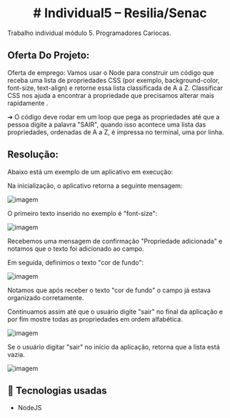 <h1 align="center"> # Individual5 – Resilia/Senac </h1>
Trabalho individual módulo 5. Programadores Cariocas.

## Oferta Do Projeto:
Oferta de emprego:
Vamos usar o Node para construir um código que receba uma lista de propriedades CSS (por exemplo, background-color, font-size, text-align) e retorne essa lista classificada de A a Z. Classificar CSS nos ajuda a encontrar a propriedade que precisamos alterar mais rapidamente .

➔ O código deve rodar em um loop que pega as propriedades até que a pessoa digite a palavra "SAIR", quando isso acontece uma lista das propriedades, ordenadas de A a Z, é impressa no terminal, uma por linha.

## Resolução:

Abaixo está um exemplo de um aplicativo em execução:

Na inicialização, o aplicativo retorna a seguinte mensagem:

![imagem](https://user-images.githubusercontent.com/83782674/224346761-5fef91e1-3fa9-465c-8bbc-162588a0f695.png)

O primeiro texto inserido no exemplo é "font-size":

![imagem](https://user-images.githubusercontent.com/83782674/224347026-44ae7b7f-c7f2-4634-9756-7c6fed20882f.png)

Recebemos uma mensagem de confirmação "Propriedade adicionada" e notamos que o texto foi adicionado ao campo.

Em seguida, definimos o texto "cor de fundo":

![imagem](https://user-images.githubusercontent.com/83782674/224347681-fbc40435-231a-4987-885d-d04c13a4fc86.png)

Notamos que após receber o texto "cor de fundo" o campo já estava organizado corretamente.

Continuamos assim até que o usuário digite "sair" no final da aplicação e por fim mostre todas as propriedades em ordem alfabética.

![imagem](https://user-images.githubusercontent.com/83782674/224348827-ad0670e0-1322-46a6-88ac-97192aa84d1e.png)

Se o usuário digitar "sair" no início da aplicação, retorna que a lista está vazia.

![imagem](https://user-images.githubusercontent.com/83782674/224371013-5d0b1ed3-6554-41d9-92c5-2470a99fb8e0.png)

## :wrench: Tecnologias usadas
* NodeJS
